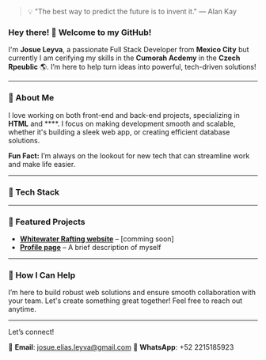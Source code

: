 > 💡 "The best way to predict the future is to invent it." — Alan Kay


### Hey there! 👋 Welcome to my GitHub!

I'm **Josue Leyva**, a passionate Full Stack Developer from **Mexico City** but currently I am cerifying my skills in the **Cumorah Acdemy** in the **Czech Rpeublic** 🌎. I’m here to help turn ideas into powerful, tech-driven solutions!

---

### 🚀 About Me

I love working on both front-end and back-end projects, specializing in **HTML** and ****. I focus on making development smooth and scalable, whether it's building a sleek web app, or creating efficient database solutions. 

**Fun Fact:** I’m always on the lookout for new tech that can streamline work and make life easier.

---

### 🔧 Tech Stack

---

### 🌟 Featured Projects
- [**Whitewater Rafting website**](https://josueliasl.github.io/wdd130/wwr/about.html) – [comming soon]
- [**Profile page**](https://josueliasl.github.io/wdd130/) – A brief description of myself

---
### 🤝 How I Can Help

I’m here to build robust web solutions and ensure smooth collaboration with your team. Let's create something great together! Feel free to reach out anytime.



---

Let’s connect!

📧 **Email**: josue.elias.leyva@gmail.com
📱 **WhatsApp**: +52 2215185923


